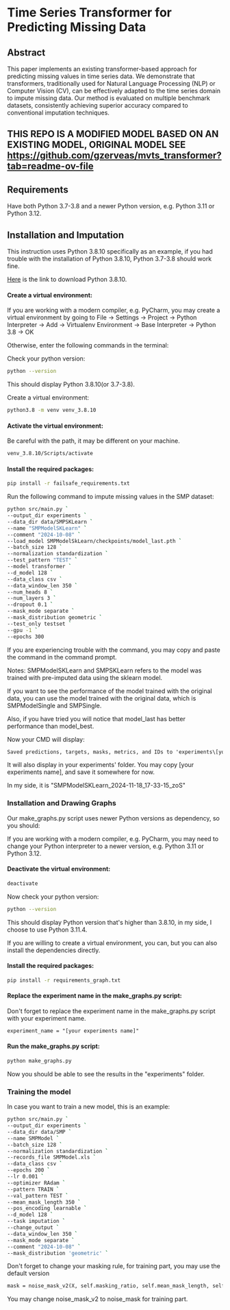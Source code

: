 # Time Series Transformer for Predicting Missing Data

## Abstract

This paper implements an existing transformer-based approach for predicting missing values in time series data. We demonstrate that transformers, traditionally used for Natural Language Processing (NLP) or Computer Vision (CV), can be effectively adapted to the time series domain to impute missing data. Our method is evaluated on multiple benchmark datasets, consistently achieving superior accuracy compared to conventional imputation techniques.

## THIS REPO IS A MODIFIED MODEL BASED ON AN EXISTING MODEL, ORIGINAL MODEL SEE https://github.com/gzerveas/mvts_transformer?tab=readme-ov-file

## Requirements
Have both Python 3.7-3.8 and a newer Python version, e.g. Python 3.11 or Python 3.12.

## Installation and Imputation
This instruction uses Python 3.8.10 specifically as an example, if you had trouble with the installation of Python 3.8.10, Python 3.7-3.8 should work fine.

[Here](https://www.python.org/downloads/release/python-3810/) is the link to download Python 3.8.10.

#### Create a virtual environment:
If you are working with a modern compiler, e.g. PyCharm, you may create a virtual environment by going to File -> Settings -> Project -> Python Interpreter -> Add -> Virtualenv Environment -> Base Interpreter -> Python 3.8 -> OK

Otherwise, enter the following commands in the terminal:

Check your python version:
```bash
python --version
```

This should display Python 3.8.10(or 3.7-3.8).

Create a virtual environment:
```bash
python3.8 -m venv venv_3.8.10
```

#### Activate the virtual environment:

Be careful with the path, it may be different on your machine.

```bash
venv_3.8.10/Scripts/activate
```


#### Install the required packages:

```bash
pip install -r failsafe_requirements.txt
```

Run the following command to impute missing values in the SMP dataset:
```bash
python src/main.py `
--output_dir experiments `
--data_dir data/SMPSKLearn `
--name "SMPModelSKLearn" `
--comment "2024-10-08" `
--load_model SMPModelSkLearn/checkpoints/model_last.pth `
--batch_size 128 `
--normalization standardization `
--test_pattern "TEST" `
--model transformer `
--d_model 128 `
--data_class csv `
--data_window_len 350 `
--num_heads 8 `
--num_layers 3 `
--dropout 0.1 `
--mask_mode separate `
--mask_distribution geometric `
--test_only testset `
--gpu -1 `
--epochs 300 
```
If you are experiencing trouble with the command, you may copy and paste the command in the command prompt.

Notes: SMPModelSKLearn and SMPSKLearn refers to the model was trained with pre-imputed data using the sklearn model. 

If you want to see the performance of the model trained with the original data, you can use the model trained with the original data, which is SMPModelSingle and SMPSingle.

Also, if you have tried you will notice that model_last has better performance than model_best.

Now your CMD will display:
```html
Saved predictions, targets, masks, metrics, and IDs to 'experiments\[your experiments name]\predictions\best_predictions.npz'                                                                                               
```
It will also display in your experiments' folder. You may copy [your experiments name], and save it somewhere for now. 

In my side, it is "SMPModelSKLearn_2024-11-18_17-33-15_zoS"

### Installation and Drawing Graphs

Our make_graphs.py script uses newer Python versions as dependency, so you should:

If you are working with a modern compiler, e.g. PyCharm, you may need to change your Python interpreter to a newer version, e.g. Python 3.11 or Python 3.12.
#### Deactivate the virtual environment:
```bash
deactivate
```

Now check your python version:
```bash
python --version
```
This should display Python version that's higher than 3.8.10, in my side, I choose to use Python 3.11.4.

If you are willing to create a virtual environment, you can, but you can also install the dependencies directly. 

#### Install the required packages:

```bash
pip install -r requirements_graph.txt
```

#### Replace the experiment name in the make_graphs.py script:

Don't forget to replace the experiment name in the make_graphs.py script with your experiment name.

```html
experiment_name = "[your experiments name]"
```

#### Run the make_graphs.py script:

```bash
python make_graphs.py
```

Now you should be able to see the results in the "experiments" folder.

### Training the model

In case you want to train a new model, this is an example: 
```bash
python src/main.py `
--output_dir experiments `
--data_dir data/SMP `
--name SMPModel `
--batch_size 128 `
--normalization standardization `
--records_file SMPModel.xls `
--data_class csv `
--epochs 200 `
--lr 0.001 `
--optimizer RAdam `
--pattern TRAIN `
--val_pattern TEST `
--mean_mask_length 350 `
--pos_encoding learnable `
--d_model 128 `
--task imputation `
--change_output `
--data_window_len 350 `
--mask_mode separate `
--comment "2024-10-08" `
--mask_distribution 'geometric' `
```

Don't forget to change your masking rule, for training part, you may use the default version
```html
mask = noise_mask_v2(X, self.masking_ratio, self.mean_mask_length, self.mode, self.distribution,self.exclude_feats)  # (seq_length, feat_dim) boolean array
```

You may change noise_mask_v2 to noise_mask for training part.
